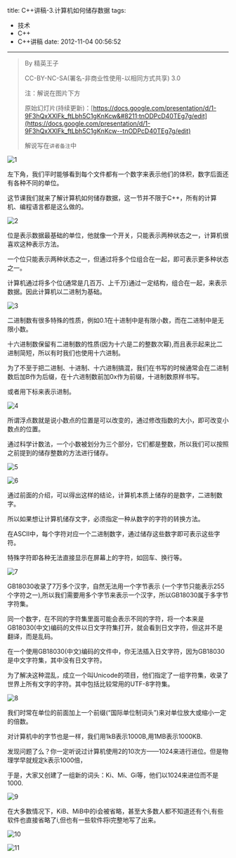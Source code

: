 title: C++讲稿-3.计算机如何储存数据
tags:
  - 技术
  - C++
  - C++讲稿
date: 2012-11-04 00:56:52
---

> By 精英王子
> 
>   CC-BY-NC-SA(署名-非商业性使用-以相同方式共享) 3.0
> 
> 注：解说在图片下方
> 
> 原始幻灯片(持续更新)：[https://docs.google.com/presentation/d/1-9F3hQxXXlFk_ftLbh5C1gKnKcw&#8211;tnODPcD40TEg7g/edit](https://docs.google.com/presentation/d/1-9F3hQxXXlFk_ftLbh5C1gKnKcw--tnODPcD40TEg7g/edit)
> 
>   解说写在`讲者备注`中

![1](http://i.minus.com/ipzdmyiAnrrk9.png)

左下角，我们平时能够看到每个文件都有一个数字来表示他们的体积，数字后面还有各种不同的单位。

这节课我们就来了解计算机如何储存数据，这一节并不限于C++，所有的计算机、编程语言都是这么做的。

![2](http://i.minus.com/iXU9j73ekzj0I.png)

位是表示数据最基础的单位，他就像一个开关，只能表示两种状态之一，计算机很喜欢这种表示方法。

一个位只能表示两种状态之一，但通过将多个位组合在一起，即可表示更多种状态之一。

计算机通过将多个位(通常是几百万、上千万)通过一定结构，组合在一起，来表示数据。因此计算机以二进制为基础。

![3](http://i.minus.com/ibdnQMHg8IwKee.png)

二进制数有很多特殊的性质，例如0.1在十进制中是有限小数，而在二进制中是无限小数。

十六进制数保留有二进制数的性质(因为十六是二的整数次幂),而且表示起来比二进制简短，所以有时我们也使用十六进制。

为了不至于把二进制、十进制、十六进制搞混，我们在书写的时候通常会在二进制数后加B作为后缀，在十六进制数前加0x作为前缀，十进制数原样书写。

或者用下标来表示进制。

![4](http://i.minus.com/ij0NTGqdIVBTn.png)

所谓浮点数就是说小数点的位置是可以改变的，通过修改指数的大小，即可改变小数点的位置。

通过科学计数法，一个小数被划分为三个部分，它们都是整数，所以我们可以按照之前提到的储存整数的方法进行储存。

![5](http://i.minus.com/i7sHHyY5Mo2oe.png)

![6](http://i.minus.com/ibyexPOrDGRBlz.png)

通过前面的介绍，可以得出这样的结论，计算机本质上储存的是数字，二进制数字。

所以如果想让计算机储存文字，必须指定一种从数字的字符的转换方法。

在ASCII中，每个字符对应一个二进制数字，通过储存这些数字即可表示这些字符。

特殊字符即各种无法直接显示在屏幕上的字符，如回车、换行等。

![7](http://i.minus.com/iber5WwXfGww72.png)

GB18030收录了7万多个汉字，自然无法用一个字节表示 (一个字节只能表示255个字符之一),所以我们需要用多个字节来表示一个汉字，所以GB18030属于多字节字符集。

同一个数字，在不同的字符集里面可能会表示不同的字符，将一个本来是GB18030(中文)编码的文件以日文字符集打开，就会看到日文字符，但这并不是翻译，而是乱码。

在一个使用GB18030(中文)编码的文件中，你无法插入日文字符，因为GB18030是中文字符集，其中没有日文字符。

为了解决这种混乱，成立一个叫Unicode的项目，他们指定了一组字符集，收录了世界上所有文字的字符。其中包括比较常用的UTF-8字符集。

![8](http://i.minus.com/ibnk1zvqnqW4BG.png)

我们时常在单位的前面加上一个前缀(“国际单位制词头”)来对单位放大或缩小一定的倍数。

对计算机中的字节也是一样，我们用1kB表示1000B,用1MB表示1000KB.

发现问题了么？你一定听说过计算机使用2的10次方——1024来进行进位。但是物理学早就规定k表示1000倍，

于是，大家又创建了一组新的词头：Ki、Mi、Gi等，他们以1024来进位而不是1000.

![9](http://i.minus.com/iJmXi6PWSIQCV.png)

在大多数情况下，KiB、MiB中的i会被省略，甚至大多数人都不知道还有个i,有些软件也直接省略了i,但也有一些软件将i完整地写了出来。

![10](http://i.minus.com/iXkQJUR8LArPE.png)

![11](http://i.minus.com/ibwPeizlLHFktu.png)